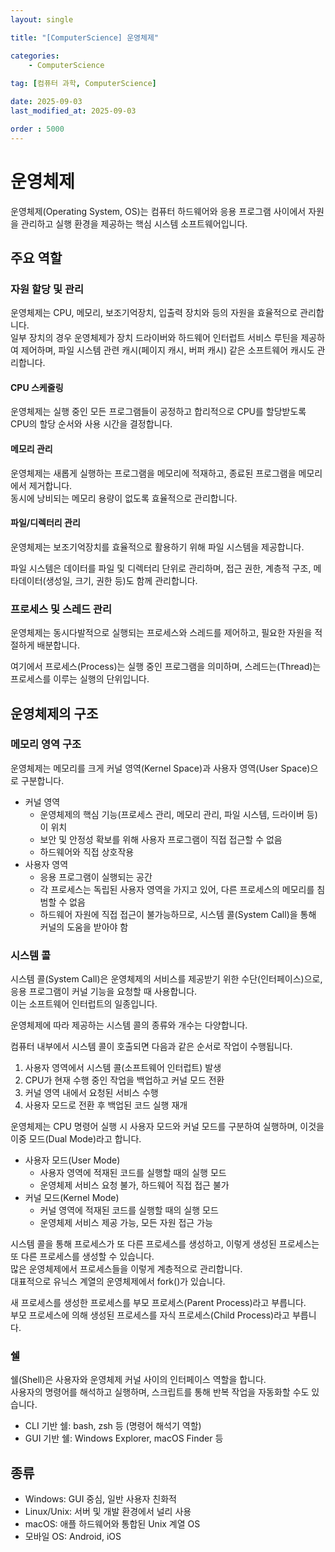 ```yaml
---
layout: single

title: "[ComputerScience] 운영체제"

categories:
    - ComputerScience
    
tag: [컴퓨터 과학, ComputerScience]

date: 2025-09-03
last_modified_at: 2025-09-03

order : 5000
---
```


# 운영체제

운영체제(Operating System, OS)는 컴퓨터 하드웨어와 응용 프로그램 사이에서 자원을 관리하고 실행 환경을 제공하는 핵심 시스템 소프트웨어입니다.

## 주요 역할

### 자원 할당 및 관리

운영체제는 CPU, 메모리, 보조기억장치, 입출력 장치와 등의 자원을 효율적으로 관리합니다.  
일부 장치의 경우 운영체제가 장치 드라이버와 하드웨어 인터럽트 서비스 루틴을 제공하여 제어하며, 파일 시스템 관련 캐시(페이지 캐시, 버퍼 캐시) 같은 소프트웨어 캐시도 관리합니다.

#### CPU 스케줄링

운영체제는 실행 중인 모든 프로그램들이 공정하고 합리적으로 CPU를 할당받도록 CPU의 할당 순서와 사용 시간을 결정합니다.

#### 메모리 관리

운영체제는 새롭게 실행하는 프로그램을 메모리에 적재하고, 종료된 프로그램을 메모리에서 제거합니다.  
동시에 낭비되는 메모리 용량이 없도록 효율적으로 관리합니다.

#### 파일/디렉터리 관리

운영체제는 보조기억장치를 효율적으로 활용하기 위해 파일 시스템을 제공합니다.

파일 시스템은 데이터를 파일 및 디렉터리 단위로 관리하며, 접근 권한, 계층적 구조, 메타데이터(생성일, 크기, 권한 등)도 함께 관리합니다.

### 프로세스 및 스레드 관리

운영체제는 동시다발적으로 실행되는 프로세스와 스레드를 제어하고, 필요한 자원을 적절하게 배분합니다.

여기에서 프로세스(Process)는 실행 중인 프로그램을 의미하며, 스레드는(Thread)는 프로세스를 이루는 실행의 단위입니다.

## 운영체제의 구조

### 메모리 영역 구조

운영체제는 메모리를 크게 커널 영역(Kernel Space)과 사용자 영역(User Space)으로 구분합니다.

- 커널 영역
    + 운영체제의 핵심 기능(프로세스 관리, 메모리 관리, 파일 시스템, 드라이버 등)이 위치
    + 보안 및 안정성 확보를 위해 사용자 프로그램이 직접 접근할 수 없음
    + 하드웨어와 직접 상호작용
- 사용자 영역
    + 응용 프로그램이 실행되는 공간
    + 각 프로세스는 독립된 사용자 영역을 가지고 있어, 다른 프로세스의 메모리를 침범할 수 없음
    + 하드웨어 자원에 직접 접근이 불가능하므로, 시스템 콜(System Call)을 통해 커널의 도움을 받아야 함

### 시스템 콜

시스템 콜(System Call)은 운영체제의 서비스를 제공받기 위한 수단(인터페이스)으로, 응용 프로그램이 커널 기능을 요청할 때 사용합니다.  
이는 소프트웨어 인터럽트의 일종입니다.

운영체제에 따라 제공하는 시스템 콜의 종류와 개수는 다양합니다.

컴퓨터 내부에서 시스템 콜이 호출되면 다음과 같은 순서로 작업이 수행됩니다.

1. 사용자 영역에서 시스템 콜(소프트웨어 인터럽트) 발생
2. CPU가 현재 수행 중인 작업을 백업하고 커널 모드 전환
3. 커널 영역 내에서 요청된 서비스 수행
4. 사용자 모드로 전환 후 백업된 코드 실행 재개

운영체제는 CPU 명령어 실행 시 사용자 모드와 커널 모드를 구분하여 실행하며, 이것을 이중 모드(Dual Mode)라고 합니다.

- 사용자 모드(User Mode)
    + 사용자 영역에 적재된 코드를 실행할 때의 실행 모드
    + 운영체제 서비스 요청 불가, 하드웨어 직접 접근 불가
- 커널 모드(Kernel Mode)
    + 커널 영역에 적재된 코드를 실행할 때의 실행 모드
    + 운영체제 서비스 제공 가능, 모든 자원 접근 가능

시스템 콜을 통해 프로세스가 또 다른 프로세스를 생성하고, 이렇게 생성된 프로세스는 또 다른 프로세스를 생성할 수 있습니다.  
많은 운영체제에서 프로세스들을 이렇게 계층적으로 관리합니다.  
대표적으로 유닉스 계열의 운영체제에서 fork()가 있습니다.

새 프로세스를 생성한 프로세스를 부모 프로세스(Parent Process)라고 부릅니다.  
부모 프로세스에 의해 생성된 프로세스를 자식 프로세스(Child Process)라고 부릅니다.

### 쉘

쉘(Shell)은 사용자와 운영체제 커널 사이의 인터페이스 역할을 합니다.  
사용자의 명령어를 해석하고 실행하며, 스크립트를 통해 반복 작업을 자동화할 수도 있습니다.

- CLI 기반 쉘: bash, zsh 등 (명령어 해석기 역할)
- GUI 기반 쉘: Windows Explorer, macOS Finder 등

## 종류

- Windows: GUI 중심, 일반 사용자 친화적
- Linux/Unix: 서버 및 개발 환경에서 널리 사용
- macOS: 애플 하드웨어와 통합된 Unix 계열 OS
- 모바일 OS: Android, iOS
